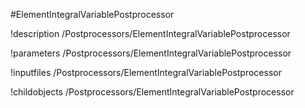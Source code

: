 <!-- MOOSE Object Documentation Stub: Remove this when content is added. -->
#ElementIntegralVariablePostprocessor

!description /Postprocessors/ElementIntegralVariablePostprocessor

!parameters /Postprocessors/ElementIntegralVariablePostprocessor

!inputfiles /Postprocessors/ElementIntegralVariablePostprocessor

!childobjects /Postprocessors/ElementIntegralVariablePostprocessor
